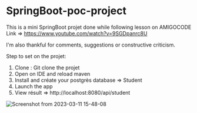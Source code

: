 # SpringBoot-poc-project
This is a mini SpringBoot projet done while following lesson on AMIGOCODE 
Link => https://www.youtube.com/watch?v=9SGDpanrc8U

I'm also thankful for comments, suggestions or constructive criticism. 


Step to set on the projet:

1. Clone : Git clone the projet
2. Open on IDE and reload maven
3. Install and créate your postgrès database => Student
4. Launch the app
5. View résult => http://localhost:8080/api/student


![Screenshot from 2023-03-11 15-48-08](https://user-images.githubusercontent.com/45273505/224491246-1c1b394f-6c5b-4bac-a24c-2e99f9732a96.png)
